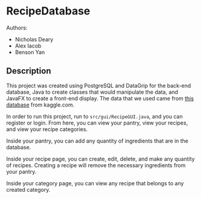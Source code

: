# RecipeDatabase
Authors:
* Nicholas Deary
* Alex Iacob
* Benson Yan
## Description
This project was created using PostgreSQL and DataGrip for the back-end database, Java to create classes
that would manipulate the data, and JavaFX to create a front-end display. The data that we used came from
[this database](https://www.kaggle.com/shuyangli94/food-com-recipes-and-user-interactions) from kaggle.com.

In order to run this project, run to ```src/gui/RecipeGUI.java```, and you can register or login.
From here, you can view your pantry, view your recipes, and view your recipe categories.

Inside your pantry, you can add any quantity of ingredients that are in the database.

Inside your recipe page, you can create, edit, delete, and make any quantity of recipes. Creating a 
recipe will remove the necessary ingredients from your pantry.

Inside your category page, you can view any recipe that belongs to any created category.